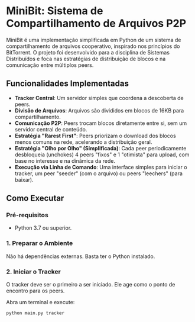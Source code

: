 # MiniBit: Sistema de Compartilhamento de Arquivos P2P

MiniBit é uma implementação simplificada em Python de um sistema de compartilhamento de arquivos cooperativo, inspirado nos princípios do BitTorrent. O projeto foi desenvolvido para a disciplina de Sistemas Distribuídos e foca nas estratégias de distribuição de blocos e na comunicação entre múltiplos peers.

## Funcionalidades Implementadas

- **Tracker Central**: Um servidor simples que coordena a descoberta de peers.
- **Divisão de Arquivos**: Arquivos são divididos em blocos de 16KB para compartilhamento.
- **Comunicação P2P**: Peers trocam blocos diretamente entre si, sem um servidor central de conteúdo.
- **Estratégia "Rarest First"**: Peers priorizam o download dos blocos menos comuns na rede, acelerando a distribuição geral.
- **Estratégia "Olho por Olho" (Simplificada)**: Cada peer periodicamente desbloqueia (unchokes) 4 peers "fixos" e 1 "otimista" para upload, com base no interesse e na dinâmica da rede.
- **Execução via Linha de Comando**: Uma interface simples para iniciar o tracker, um peer "seeder" (com o arquivo) ou peers "leechers" (para baixar).

## Como Executar

### Pré-requisitos

- Python 3.7 ou superior.

### 1. Preparar o Ambiente

Não há dependências externas. Basta ter o Python instalado.

### 2. Iniciar o Tracker

O tracker deve ser o primeiro a ser iniciado. Ele age como o ponto de encontro para os peers.

Abra um terminal e execute:

```bash
python main.py tracker
```
